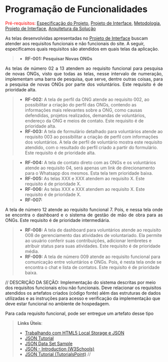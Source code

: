# Programação de Funcionalidades

<span style="color:red">Pré-requisitos: <a href="2-Especificação do Projeto.md"> Especificação do Projeto</a></span>, <a href="04-Projeto de Interface.md"> Projeto de Interface</a>, <a href="4-Metodologia.md"> Metodologia</a>, <a href="3-Projeto de Interface.md"> Projeto de Interface</a>, <a href="5-Arquitetura da Solução.md"> Arquitetura da Solução</a>

As telas desenvolvidas apresentadas no <a href="04-Projeto de Interface.md"> Projeto de Interface</a> buscam atender aos requisitos funcionais e não funcionais do site. A seguir, especificamos quais requisitos são atendidos em quais telas da aplicação. 

>- **RF-001: Pesquisar Novas ONGs**
>
 <div align="justify"> 
 
 As telas de número 02 a 13 atendem ao requisito funcional para pesquisa de novas ONGs, visto que todas as telas, nesse intervalo de numeração, implementam uma barra de pesquisa, que serve, dentre outras coisas, para a pesquisa de novas ONGs por parte dos voluntários. Este requisito é de prioridade alta.
 
</div>

>- **RF-002:**
A tela de perfil da ONG atende ao requisito 002, ao possibilitar a criação do perfil das ONGs, contendo as informações mais relevantes sobre a ONG, como causas defendidas, projetos realizados, demandas de voluntários, endereço da ONG e meios de contato. Este requisito é de prioridade alta.
>- **RF-003:**
A tela de formulário detalhado para voluntários atende ao requisito 003 ao possibilitar a criação de perfil com informações dos voluntários. A tela de perfil de voluntário mostra este requisito atendido, com o resultado do perfil criado a partir do formulário. Este requisito é de prioridade alta.

>- **RF-004:**
A tela de contato direto com as ONGs e os voluntários atende ao requisito 04, será apenas um link de direcionamento para o Whatsapp dos mesmos. Esta tela tem prioridade baixa.
>- **RF-005:**
As telas XXX e XXX atendem ao requisito X. Este requisito é de prioridade X.
>- **RF-006:**
As telas XXX e XXX atendem ao requisito X. Este requisito é de prioridade X.
>- **RF-007:**

<div align="justify">
 
A tela de número 12 atende ao requisito funcional 7. Pois, e nessa tela onde se encontra o dashboard e o sistema de gestão de mão de obra para as ONGs. Este requisito é de prioridade intermediária.
 
</div>

>- **RF-008:**
A tela de dashboard para voluntários atende ao requisito 008 de gerenciamento das atividades de voluntariado. Ela permite ao usuário conferir suas contribuições, adicionar lembretes e atribuir status para suas atividades. Este requisito é de prioridade média.
>- **RF-009:**
A tela de número 009 atende ao requisito funcional para comunicação entre voluntários e ONGs. Pois, é nesta tela onde se encontra o chat e lista de contatos. 
Este requisito é de prioridade baixa.

// DESCRIÇÃO DA SEÇÃO:
Implementação do sistema descritas por meio dos requisitos funcionais e/ou não funcionais. Deve relacionar os requisitos atendidos os artefatos criados (código fonte) além das estruturas de dados utilizadas e as instruções para acesso e verificação da implementação que deve estar funcional no ambiente de hospedagem.

Para cada requisito funcional, pode ser entregue um artefato desse tipo

> **Links Úteis**:
>
> - [Trabalhando com HTML5 Local Storage e JSON](https://www.devmedia.com.br/trabalhando-com-html5-local-storage-e-json/29045)
> - [JSON Tutorial](https://www.w3resource.com/JSON)
> - [JSON Data Set Sample](https://opensource.adobe.com/Spry/samples/data_region/JSONDataSetSample.html)
> - [JSON - Introduction (W3Schools)](https://www.w3schools.com/js/js_json_intro.asp)
> - [JSON Tutorial (TutorialsPoint)](https://www.tutorialspoint.com/json/index.htm) 
> //
